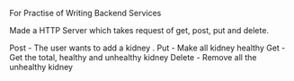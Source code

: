 For Practise of Writing Backend Services

Made a HTTP Server which takes request of get, post, put and delete.

Post - The user wants to add a kidney .
Put - Make all kidney healthy
Get - Get the total, healthy and unhealthy kidney
Delete - Remove all the unhealthy kidney
